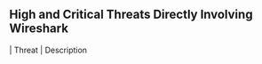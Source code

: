 
## High and Critical Threats Directly Involving Wireshark

| Threat                                      | Description